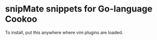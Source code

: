 # snipMate snippets for Go-language Cookoo

To install, put this anywhere where vim plugins are loaded.
